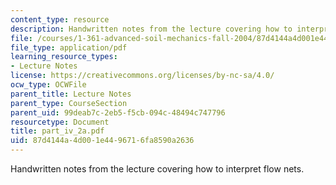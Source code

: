 ```yaml
---
content_type: resource
description: Handwritten notes from the lecture covering how to interpret flow nets.
file: /courses/1-361-advanced-soil-mechanics-fall-2004/87d4144a4d001e4496716fa8590a2636_part_iv_2a.pdf
file_type: application/pdf
learning_resource_types:
- Lecture Notes
license: https://creativecommons.org/licenses/by-nc-sa/4.0/
ocw_type: OCWFile
parent_title: Lecture Notes
parent_type: CourseSection
parent_uid: 99deab7c-2eb5-f5cb-094c-48494c747796
resourcetype: Document
title: part_iv_2a.pdf
uid: 87d4144a-4d00-1e44-9671-6fa8590a2636
---
```

Handwritten notes from the lecture covering how to interpret flow nets.